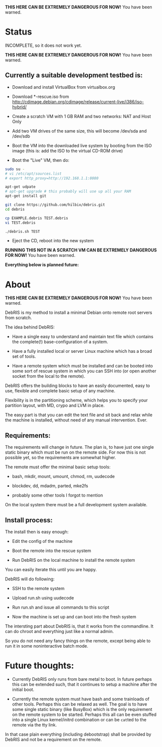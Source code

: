 **THIS HERE CAN BE EXTREMELY DANGEROUS FOR NOW!** You have been warned.

Status
======

INCOMPLETE, so it does not work yet.

**THIS HERE CAN BE EXTREMELY DANGEROUS FOR NOW!** You have been warned.

Currently a suitable development testbed is:
--------------------------------------------

- Download and install VirtualBox from virtualbox.org

- Download *-rescue.iso from http://cdimage.debian.org/cdimage/release/current-live/i386/iso-hybrid/

- Create a scratch VM with 1 GB RAM and two networks: NAT and Host Only

- Add two VM drives of the same size, this will become /dev/sda and /dev/sdb

- Boot the VM into the downloaded live system by booting from the ISO image (this is: add the ISO to the virtual CD-ROM drive)

- Boot the "Live" VM, then do:

```bash
sudo su -
# vi /etc/apt/sources.list
# export http_proxy=http://192.168.1.1:8080

apt-get udpate
# apt-get upgrade # this probably will use up all your RAM
apt-get install git

git clone https://github.com/hilbix/debris.git
cd debris

cp EXAMPLE.debris TEST.debris
vi TEST.debris

./debris.sh TEST
```

- Eject the CD, reboot into the new system

**RUNNING THIS NOT IN A SCRATCH VM CAN BE EXTREMELY DANGEROUS FOR NOW!** You have been warned.

**Everything below is planned future:**

About
=====

**THIS HERE CAN BE EXTREMELY DANGEROUS FOR NOW!** You have been warned.

DebRIS is my method to install a minimal Debian onto remote root servers from scratch.

The idea behind DebRIS:

- Have a single easy to understand and maintain text file which contains the complete(!) base-configuration of a system.

- Have a fully installed local or server Linux machine which has a broad set of tools.

- Have a remote system which must be installed and can be booted into some sort of rescue system in which you can SSH into (or open another socket from the local to the remote).

DebRIS offers the building blocks to have an easily documented, easy to use, flexible and complete basic setup of any machine.

Flexibility is in the partitioning scheme, which helps you to specify your partition layout, with MD, crypo and LVM in place.

The easy part is that you can edit the text file and sit back and relax while the machine is installed, without need of any manual intervention.  Ever.


Requirements:
-------------

The requirements will change in future.  The plan is, to have just one single static binary which must be run on the remote side.  For now this is not possible yet, so the requirements are somewhat higher.

The remote must offer the minimal basic setup tools:

- bash, mkdir, mount, umount, chmod, rm, uudecode

- blockdev, dd, mdadm, parted, mke2fs

- probably some other tools I forgot to mention

On the local system there must be a full development system available.


Install process:
----------------

The install then is easy enough:

- Edit the config of the machine

- Boot the remote into the rescue system

- Run DebRIS on the local machine to install the remote system

You can easily iterate this until you are happy.
 
DebRIS will do following:

- SSH to the remote system

- Upload run.sh using uudecode

- Run run.sh and issue all commands to this script

- Now the machine is set up and can boot into the fresh system

The intersting part about DebRIS is, that it works from the commandline.  It can do chroot and everything just like a normal admin.

So you do not need any fancy things on the remote, except being able to run it in some noninteractive batch mode.


Future thoughts:
================

- Currently DebRIS only runs from bare metal to boot.  In future perhaps this can be extended such, that it continues to setup a machine after the initial boot.

- Currently the remote system must have bash and some trainloads of other tools.  Perhaps this can be relaxed as well.  The goal is to have some single static binary (like BusyBox) which is the only requirement on the remote system to be started.  Perhaps this all can be even stuffed into a single Linux kernel/initrd combination or can be `cat`ted to the remote via the tty link.

In that case plain everything (including debootstrap) shall be provided by DebRIS and not be a requirement on the remote.

